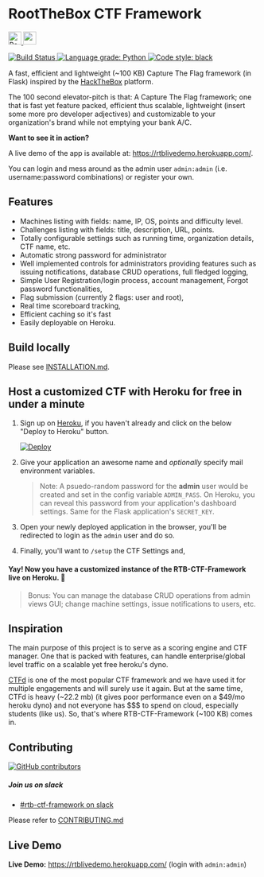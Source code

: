 # RootTheBox CTF Framework

<p>
  <a href="https://inventory.rawsec.ml/" target="_blank">
    <img height="26px" alt="Rawsec's CyberSecurity Inventory" src="https://inventory.rawsec.ml/img/badges/Rawsec-inventoried-FF5050_for-the-badge.svg">
  </a>
  <img height="26px" src="https://forthebadge.com/images/badges/made-with-python.svg">
</p>
<p style="height:18px">
  <a href="https://travis-ci.com/abs0lut3pwn4g3/RTB-CTF-Framework" target="_blank">
    <img alt="Build Status" src="https://travis-ci.com/abs0lut3pwn4g3/RTB-CTF-Framework.svg?branch=gssoc20-dev"/>
  </a>
  <a href="https://lgtm.com/projects/g/abs0lut3pwn4g3/RTB-CTF-Framework/context:python">
  	<img alt="Language grade: Python" src="https://img.shields.io/lgtm/grade/python/g/abs0lut3pwn4g3/RTB-CTF-Framework.svg?logo=lgtm&logoWidth=18"/>
  </a>
  <a href="https://github.com/psf/black" target="_blank">
    <img alt="Code style: black" src="https://img.shields.io/badge/code%20style-black-000000.svg"/>
  </a>
</p>

A fast, efficient and lightweight (~100 KB) Capture The Flag framework (in Flask) inspired by the [HackTheBox](https://hackthebox.eu/) platform.

The 100 second elevator-pitch is that: A Capture The Flag framework; one that is fast yet feature packed, efficient thus scalable, lightweight (insert some more pro developer adjectives) and customizable to your organization's brand while not emptying your bank A/C.


**Want to see it in action?**

   A live demo of the app is available at: <https://rtblivedemo.herokuapp.com/>.

   You can login and mess around as the admin user `admin:admin` (i.e. username:password combinations) or register your own.

## Features

* Machines listing with fields: name, IP, OS, points and difficulty level.
* Challenges listing with fields: title, description, URL, points.
* Totally configurable settings such as running time, organization details, CTF name, etc.
* Automatic strong password for administrator
* Well implemented controls for administrators providing features such as issuing notifications, database CRUD operations, full fledged logging,
* Simple User Registration/login process, account management, Forgot password functionalities,
* Flag submission (currently 2 flags: user and root),
* Real time scoreboard tracking,
* Efficient caching so it's fast
* Easily deployable on Heroku.

## Build locally

Please see [INSTALLATION.md](.github/INSTALLATION.md).

## Host a customized CTF with Heroku for free in under a minute

1. Sign up on [Heroku](https://heroku.com), if you haven't already and click on the below "Deploy to Heroku" button.

    [![Deploy](https://www.herokucdn.com/deploy/button.svg)](https://heroku.com/deploy)

2. Give your application an awesome name and _optionally_ specify mail environment variables.
    
    > Note: A psuedo-random password for the **admin** user would be created and set in the config variable `ADMIN_PASS`. On Heroku, you can reveal this password from your application's dashboard settings. Same for the Flask application's `SECRET_KEY`.

3. Open your newly deployed application in the browser, you'll be redirected to login as the `admin` user and do so.

4. Finally, you'll want to `/setup` the CTF Settings and,

#### Yay! Now you have a customized instance of the RTB-CTF-Framework live on Heroku. 🎉

> Bonus: You can manage the database CRUD operations from admin views GUI; change machine settings, issue notifications to users, etc.

## Inspiration

The main purpose of this project is to serve as a scoring engine and CTF manager. One that is packed with features, can handle enterprise/global level traffic on a scalable yet free heroku's dyno.

[CTFd](https://github.com/ctfd/ctfd) is one of the most popular CTF framework and we have used it for multiple engagements and will surely use it again. But at the same time, CTFd is heavy (~22.2 mb) (it gives poor performance even on a $49/mo heroku dyno) and not everyone has $$$ to spend on cloud, especially students (like us). So, that's where RTB-CTF-Framework (~100 KB) comes in.

## Contributing

<p>
  <a href="https://github.com/abs0lut3pwn4g3/RTB-CTF-Framework/graphs/contributors">
    <img alt="GitHub contributors" src="https://img.shields.io/github/contributors-anon/abs0lut3pwn4g3/RTB-CTF-Framework?color=red&logo=github&style=for-the-badge">
  </a>
</p>


##### Join us on slack

- [#rtb-ctf-framework on slack](https://rtb-ctf-framework.slack.com)

Please refer to [CONTRIBUTING.md](.github/CONTRIBUTING.md)


## Live Demo

**Live Demo:** <https://rtblivedemo.herokuapp.com/> (login with `admin:admin`)
